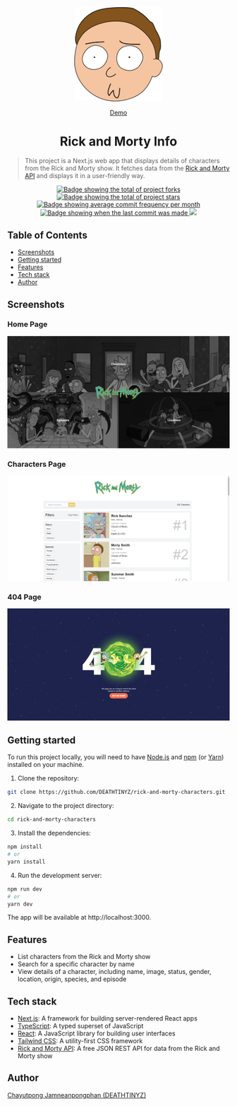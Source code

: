 <div align="center" id="top">
<img src='/public/assets/readme.png' width='200'/>

<a href="https://rick-and-mortyinfo.vercel.app/">Demo</a>

</div>

<div align="center">
  <h1>Rick and Morty Info</h1>
</div>

> This project is a Next.js web app that displays details of characters from the Rick and Morty show. It fetches data from the [Rick and Morty API](https://rickandmortyapi.com/) and displays it in a user-friendly way.

<p align="center">
  <a href="https://github.com/DEATHTINYZ/rickandmortyinfo/fork" target="_blank">
    <img src="https://img.shields.io/github/forks/DEATHTINYZ/rickandmortyinfo?" alt="Badge showing the total of project forks"/>
  </a>

  <a href="https://github.com/DEATHTINYZ/cs434_finalexam_mizuhara/stargazers" target="_blank">
    <img src="https://img.shields.io/github/stars/DEATHTINYZ/cs434_finalexam_mizuhara?" alt="Badge showing the total of project stars"/>
  </a>

  <a href="https://github.com/DEATHTINYZ/rickandmortyinfo/commits/main" target="_blank">
    <img src="https://img.shields.io/github/commit-activity/m/DEATHTINYZ/rickandmortyinfo?" alt="Badge showing average commit frequency per month"/>
  </a>

  <a href="https://github.com/DEATHTINYZ/rickandmortyinfo/commits/main" target="_blank">
    <img src="https://img.shields.io/github/last-commit/DEATHTINYZ/rickandmortyinfo?" alt="Badge showing when the last commit was made"/>
  </a>

  <img src='https://wakatime.com/badge/user/59564192-3b33-4d25-b612-a7ef7bd0c4d7/project/00a8cb96-adfb-4f1d-a0c5-e0c1e57ee755.svg' />
</p>

## Table of Contents

- [Screenshots](#screenshots)
- [Getting started](#getting-started)
- [Features](#features)
- [Tech stack](#tech-stack)
- [Author](#author)

## Screenshots

### Home Page

![Example screenshot](/public/assets/example-1.png)

### Characters Page

![Example screenshot](/public/assets/example-2.png)

### 404 Page

![Example screenshot](/public/assets/example-3.png)

## Getting started

To run this project locally, you will need to have [Node.js](https://nodejs.org/en/) and [npm](https://www.npmjs.com/) (or [Yarn](https://yarnpkg.com/)) installed on your machine.

1. Clone the repository:

```bash
git clone https://github.com/DEATHTINYZ/rick-and-morty-characters.git
```

2. Navigate to the project directory:

```bash
cd rick-and-morty-characters
```

3. Install the dependencies:

```bash
npm install
# or
yarn install
```

4. Run the development server:

```bash
npm run dev
# or
yarn dev
```

The app will be available at http://localhost:3000.

## Features

- List characters from the Rick and Morty show
- Search for a specific character by name
- View details of a character, including name, image, status, gender, location, origin, species, and episode

## Tech stack

- [Next.js](https://nextjs.org/): A framework for building server-rendered React apps
- [TypeScript](https://www.typescriptlang.org/): A typed superset of JavaScript
- [React](https://reactjs.org/): A JavaScript library for building user interfaces
- [Tailwind CSS](https://tailwindcss.com/): A utility-first CSS framework
- [Rick and Morty API](https://rickandmortyapi.com/): A free JSON REST API for data from the Rick and Morty show

## Author

[Chayutpong Jamneanpongphan (DEATHTINYZ)](https://www.instagram.com/ur.ddream/)
